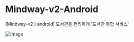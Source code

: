# Mindway-v2-Android
[Mindway-v2ㅣandroid] 도서관을 편리하게 '도서관 통합 서비스'

![image](https://github.com/user-attachments/assets/608f5da9-2982-4b00-af16-eb6d1894f838)

